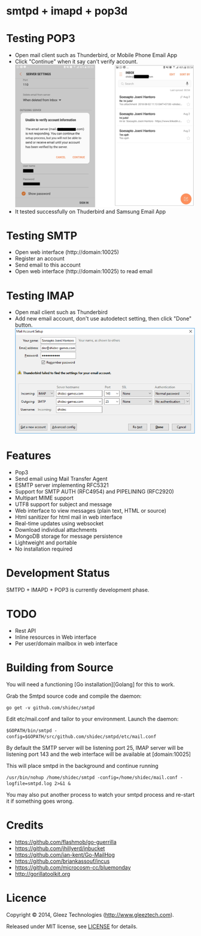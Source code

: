 smtpd + imapd + pop3d
=========================================================

Testing POP3
=========================================================
* Open mail client such as Thunderbird, or Mobile Phone Email App
* Click "Continue" when it say can't verify account.
![Mail client setup](images/email_setting.jpg "Tested on Samsung Email App")
* It tested successfully on Thuderbird and Samsung Email App

Testing SMTP
=========================================================
* Open web interface (http://domain:10025)
* Register an account
* Send email to this account
* Open web interface (http://domain:10025) to read email

Testing IMAP
=========================================================
* Open mail client such as Thunderbird
* Add new email account, don't use autodetect setting, then click "Done" button.
![Mail client setup](images/mail_client_setup.png "Mail Client setup")


Features
=========================================================

* Pop3
* Send email using Mail Transfer Agent
* ESMTP server implementing RFC5321
* Support for SMTP AUTH (RFC4954) and PIPELINING (RFC2920)
* Multipart MIME support
* UTF8 support for subject and message
* Web interface to view messages (plain text, HTML or source)
* Html sanitizer for html mail in web interface
* Real-time updates using websocket
* Download individual attachments
* MongoDB storage for message persistence
* Lightweight and portable
* No installation required

Development Status
=========================================================

SMTPD + IMAPD + POP3 is currently development phase.


TODO
=========================================================

* Rest API
* Inline resources in Web interface
* Per user/domain mailbox in web interface


Building from Source
=========================================================

You will need a functioning [Go installation][Golang] for this to work.

Grab the Smtpd source code and compile the daemon:

    go get -v github.com/shidec/smtpd

Edit etc/mail.conf and tailor to your environment. Launch the daemon:

    $GOPATH/bin/smtpd -config=$GOPATH/src/github.com/shidec/smtpd/etc/mail.conf

By default the SMTP server will be listening port 25,
IMAP server will be listening port 143 and
the web interface will be available at [domain:10025]

This will place smtpd in the background and continue running

	/usr/bin/nohup /home/shidec/smtpd -config=/home/shidec/mail.conf -logfile=smtpd.log 2>&1 &

You may also put another process to watch your smtpd process and re-start it
if something goes wrong.


Credits
=========================================================
* https://github.com/flashmob/go-guerrilla
* https://github.com/jhillyerd/inbucket
* https://github.com/ian-kent/Go-MailHog
* https://github.com/briankassouf/incus
* https://github.com/microcosm-cc/bluemonday
* http://gorillatoolkit.org

Licence
=========================================================

Copyright ©‎ 2014, Gleez Technologies (http://www.gleeztech.com).

Released under MIT license, see [LICENSE](license) for details.